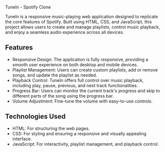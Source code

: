 TuneIn - Spotify Clone

TuneIn is a responsive music-playing web application designed to replicate the core features of Spotify. Built using HTML, CSS, and JavaScript, this project allows users to create and manage playlists, control music playback, and enjoy a seamless audio experience across all devices.

Features
-------------
- Responsive Design: The application is fully responsive, providing a smooth user experience on both desktop and mobile devices.
- Playlist Management: Users can create custom playlists, add or remove songs, and update the playlist as needed.
- Playback Control: TuneIn offers full control over music playback, including play, pause, previous, and next track functionalities.
- Progress Bar: Users can monitor the current track's progress and skip to different parts of the song using the progress bar.
- Volume Adjustment: Fine-tune the volume with easy-to-use controls.
  
Technologies Used
-----------------
- HTML: For structuring the web pages.
- CSS: For styling and ensuring a responsive and visually appealing interface.
- JavaScript: For interactivity, playlist management, and playback control.
